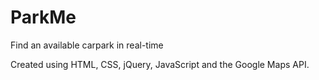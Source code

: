 # ParkMe
Find an available carpark in real-time

Created using HTML, CSS, jQuery, JavaScript and the Google Maps API.
